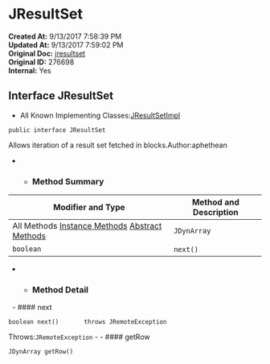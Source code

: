 # JResultSet

**Created At:** 9/13/2017 7:58:39 PM  
**Updated At:** 9/13/2017 7:59:02 PM  
**Original Doc:** [jresultset](https://docs.jbase.com/39719-archive/jresultset)  
**Original ID:** 276698  
**Internal:** Yes  


## Interface JResultSet

- All Known Implementing Classes:[JResultSetImpl](file:///C%3A/Users/coreyl/Desktop/jremote-docs/javadocs/com/jbase/jremote/io/JResultSetImpl.html "class in com.jbase.jremote.io")
```
public interface JResultSet
```

Allows iteration of a result set fetched in blocks.Author:aphethean
- - ### Method Summary


| Modifier and Type | Method and Description |
| --- | --- |
All Methods [Instance Methods](javascript%3Ashow%282%29;) [Abstract Methods](javascript%3Ashow%284%29;) | `JDynArray` | `getRow()`  |
| `boolean` | `next()`  |
- - ### Method Detail
 
        - #### next

```
boolean next()       throws JRemoteException
```
Throws:`JRemoteException`
    - - #### getRow

```
JDynArray getRow()
```

